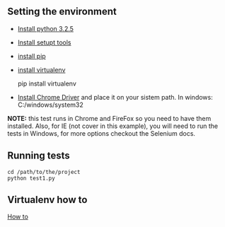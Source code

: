 ## Setting the environment


* [Install python 3.2.5](http://www.python.org/getit/releases/3.2.5/) 

* [Install setupt tools](http://www.pip-installer.org/en/latest/installing.html#install-or-upgrade-setuptools)

* [install pip](http://www.pip-installer.org/en/latest/installing.html#install-or-upgrade-pip)

* [install virtualenv](http://www.virtualenv.org/en/latest/virtualenv.html#installation)


	pip install virtualenv


* [Install Chrome Driver](https://code.google.com/p/selenium/wiki/ChromeDriver) and place it on your sistem path. In windows: C:/windows/system32


**NOTE:** this test runs in Chrome and FireFox so you need to have them installed.
Also, for IE (not cover in this example), you will need to run the tests in Windows, for more options checkout the Selenium docs.

## Running tests

	cd /path/to/the/project
	python test1.py




## Virtualenv how to

[How to](http://www.virtualenv.org/en/latest/virtualenv.html#usage)